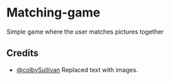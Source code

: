 # Matching-game
Simple game where the user matches pictures together

## <b>Credits</b>
- [@colbySullivan](https://github.com/colbySullivan)
Replaced text with images.
